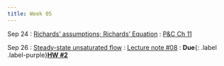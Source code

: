 ```yaml
---
title: Week 05
---
```


Sep 24
: [Richards’ assumptions; Richards’ Equation](https://guoporousmedialab.github.io/HWRS505-405-2024Fall/lecture/)
  : [P&C Ch 11](https://d2l.arizona.edu/d2l/le/content/1506694/Home)

Sep 26
: [Steady-state unsaturated flow](https://guoporousmedialab.github.io/HWRS505-405-2024Fall/lecture/)
  : [Lecture note #08](https://d2l.arizona.edu/d2l/le/content/1506694/Home)
: **Due**{: .label .label-purple}[**HW #2**](#)